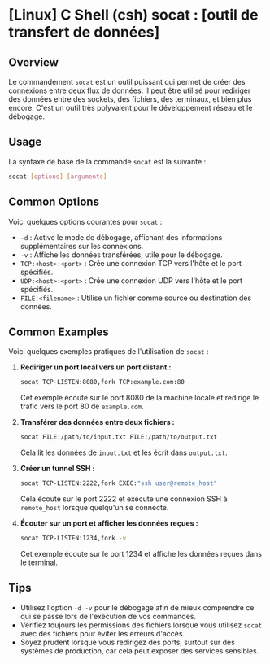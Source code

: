 # [Linux] C Shell (csh) socat : [outil de transfert de données]

## Overview
Le commandement `socat` est un outil puissant qui permet de créer des connexions entre deux flux de données. Il peut être utilisé pour rediriger des données entre des sockets, des fichiers, des terminaux, et bien plus encore. C'est un outil très polyvalent pour le développement réseau et le débogage.

## Usage
La syntaxe de base de la commande `socat` est la suivante :

```bash
socat [options] [arguments]
```

## Common Options
Voici quelques options courantes pour `socat` :

- `-d` : Active le mode de débogage, affichant des informations supplémentaires sur les connexions.
- `-v` : Affiche les données transférées, utile pour le débogage.
- `TCP:<host>:<port>` : Crée une connexion TCP vers l'hôte et le port spécifiés.
- `UDP:<host>:<port>` : Crée une connexion UDP vers l'hôte et le port spécifiés.
- `FILE:<filename>` : Utilise un fichier comme source ou destination des données.

## Common Examples
Voici quelques exemples pratiques de l'utilisation de `socat` :

1. **Rediriger un port local vers un port distant :**
   ```bash
   socat TCP-LISTEN:8080,fork TCP:example.com:80
   ```
   Cet exemple écoute sur le port 8080 de la machine locale et redirige le trafic vers le port 80 de `example.com`.

2. **Transférer des données entre deux fichiers :**
   ```bash
   socat FILE:/path/to/input.txt FILE:/path/to/output.txt
   ```
   Cela lit les données de `input.txt` et les écrit dans `output.txt`.

3. **Créer un tunnel SSH :**
   ```bash
   socat TCP-LISTEN:2222,fork EXEC:"ssh user@remote_host"
   ```
   Cela écoute sur le port 2222 et exécute une connexion SSH à `remote_host` lorsque quelqu'un se connecte.

4. **Écouter sur un port et afficher les données reçues :**
   ```bash
   socat TCP-LISTEN:1234,fork -v
   ```
   Cet exemple écoute sur le port 1234 et affiche les données reçues dans le terminal.

## Tips
- Utilisez l'option `-d -v` pour le débogage afin de mieux comprendre ce qui se passe lors de l'exécution de vos commandes.
- Vérifiez toujours les permissions des fichiers lorsque vous utilisez `socat` avec des fichiers pour éviter les erreurs d'accès.
- Soyez prudent lorsque vous redirigez des ports, surtout sur des systèmes de production, car cela peut exposer des services sensibles.